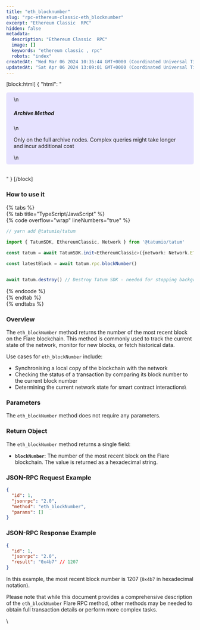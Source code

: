 ```yaml
---
title: "eth_blocknumber"
slug: "rpc-ethereum-classic-eth_blocknumber"
excerpt: "Ethereum Classic  RPC"
hidden: false
metadata: 
  description: "Ethereum Classic  RPC"
  image: []
  keywords: "ethereum classic , rpc"
  robots: "index"
createdAt: "Wed Mar 06 2024 10:35:44 GMT+0000 (Coordinated Universal Time)"
updatedAt: "Sat Apr 06 2024 13:09:01 GMT+0000 (Coordinated Universal Time)"
---
```

[block:html]
{
  "html": "<div style="padding: 10px 20px; border-radius: 5px; background-color: #e6e2ff; margin: 0 0 30px 0;">\n  <h5>Archive Method</h5>\n  <p>Only on the full archive nodes. Complex queries might take longer and incur additional cost</p>\n</div>"
}
[/block]


### How to use it

{% tabs %}  
{% tab title="TypeScript/JavaScript" %}  
{% code overflow="wrap" lineNumbers="true" %}

```typescript
// yarn add @tatumio/tatum

import { TatumSDK, EthereumClassic, Network } from '@tatumio/tatum'
  
const tatum = await TatumSDK.init<EthereumClassic>({network: Network.ETHEREUM_CLASSIC})

const latestBlock = await tatum.rpc.blockNumber()


await tatum.destroy() // Destroy Tatum SDK - needed for stopping background jobs
```

{% endcode %}  
{% endtab %}  
{% endtabs %}

### Overview

The `eth_blockNumber` method returns the number of the most recent block on the Flare blockchain. This method is commonly used to track the current state of the network, monitor for new blocks, or fetch historical data.

Use cases for `eth_blockNumber` include:

- Synchronising a local copy of the blockchain with the network
- Checking the status of a transaction by comparing its block number to the current block number
- Determining the current network state for smart contract interactions\\

### Parameters

The `eth_blockNumber` method does not require any parameters.

### Return Object

The `eth_blockNumber` method returns a single field:

- **`blockNumber`**: The number of the most recent block on the Flare blockchain. The value is returned as a hexadecimal string.

### JSON-RPC Request Example

```json
{
  "id": 1,
  "jsonrpc": "2.0",
  "method": "eth_blockNumber",
  "params": []
}
```

### JSON-RPC Response Example

```json
{
  "id": 1,
  "jsonrpc": "2.0",
  "result": "0x4b7" // 1207
}
```

In this example, the most recent block number is 1207 (`0x4b7` in hexadecimal notation).

Please note that while this document provides a comprehensive description of the `eth_blockNumber` Flare RPC method, other methods may be needed to obtain full transaction details or perform more complex tasks. 

\\
